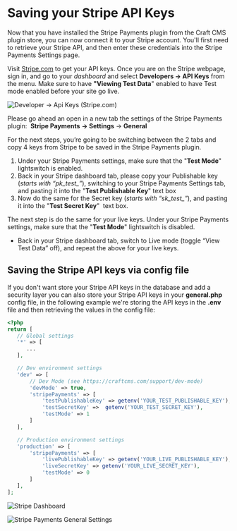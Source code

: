 # Saving your Stripe API Keys

Now that you have installed the Stripe Payments plugin from the Craft CMS plugin store, you can now connect it to your Stripe account. You'll first need to retrieve your Stripe API, and then enter these credentials into the Stripe Payments Settings page.

Visit [Stripe.com](https://stripe.com/) to get your API keys. Once you are on the Stripe webpage, sign in, and go to your _dashboard_ and select **Developers → API Keys** from the menu. Make sure to have **"Viewing Test Data**" enabled to have Test mode enabled before your site go live.

![Developer -> Api Keys (Stripe.com)](https://enupal.com/assets/docs/_lightboxdocs/02-stripe-payments.png)

Please go ahead an open in a new tab the settings of the Stripe Payments plugin:  **Stripe Payments** **→ Settings** → **General**

For the next steps, you’re going to be switching between the 2 tabs and copy 4 keys from Stripe to be saved in the Stripe Payments plugin.

1.  Under your Stripe Payments settings, make sure that the "**Test Mode**" lightswitch is enabled.
2.  Back in your Stripe dashboard tab, please copy your Publishable key (_starts with “pk\_test\_”_), switching to your Stripe Payments Settings tab, and pasting it into the "**Test Publishable Key**" text box
3.  Now do the same for the Secret key (_starts with “sk\_test\_”_), and pasting it into the "**Test Secret Key**"  text box.

The next step is do the same for your live keys. Under your Stripe Payments settings, make sure that the "**Test Mode**" lightswitch is disabled.

*   Back in your Stripe dashboard tab, switch to Live mode (toggle “View Test Data” off), and repeat the above for your live keys.

## Saving the Stripe API keys via config file
 
 If you don't want store your Stripe API keys in the database and add a security layer you can also store your Stripe API keys in your **general.php** config file, in the following example we're storing the API keys in the **.env** file and then retrieving the values in the config file:
 
 ```php
<?php
return [
    // Global settings
    '*' => [
       ...
    ],

    // Dev environment settings
    'dev' => [
        // Dev Mode (see https://craftcms.com/support/dev-mode)
        'devMode' => true,
        'stripePayments' => [
            'testPublishableKey' => getenv('YOUR_TEST_PUBLISHABLE_KEY'),
            'testSecretKey' =>  getenv('YOUR_TEST_SECRET_KEY'),
            'testMode' => 1
        ]
    ],

    // Production environment settings
    'production' => [
        'stripePayments' => [
            'livePublishableKey' => getenv('YOUR_LIVE_PUBLISHABLE_KEY'),
            'liveSecretKey' => getenv('YOUR_LIVE_SECRET_KEY'),
            'testMode' => 0
        ]    
    ],
];
```
![Stripe Dashboard](https://enupal.com/assets/docs/_lightboxdocs/03-stripe-payments.png)

![Stripe Payments General Settings](https://enupal.com/assets/docs/_lightboxdocs/04-stripe-payments.png)


